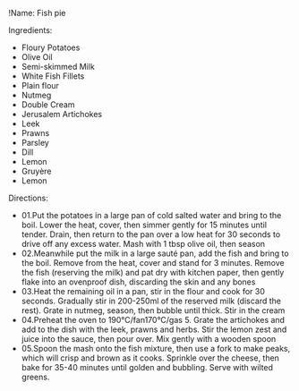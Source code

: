!Name: Fish pie

Ingredients:
- Floury Potatoes
- Olive Oil
- Semi-skimmed Milk
- White Fish Fillets
- Plain flour
- Nutmeg
- Double Cream
- Jerusalem Artichokes
- Leek
- Prawns
- Parsley
- Dill
- Lemon
- Gruyère
- Lemon

Directions:
- 01.Put the potatoes in a large pan of cold salted water and bring to the boil. Lower the heat, cover, then simmer gently for 15 minutes until tender. Drain, then return to the pan over a low heat for 30 seconds to drive off any excess water. Mash with 1 tbsp olive oil, then season
- 02.Meanwhile put the milk in a large sauté pan, add the fish and bring to the boil. Remove from the heat, cover and stand for 3 minutes. Remove the fish (reserving the milk) and pat dry with kitchen paper, then gently flake into an ovenproof dish, discarding the skin and any bones
- 03.Heat the remaining oil in a pan, stir in the flour and cook for 30 seconds. Gradually stir in 200-250ml of the reserved milk (discard the rest). Grate in nutmeg, season, then bubble until thick. Stir in the cream
- 04.Preheat the oven to 190°C/fan170°C/gas 5. Grate the artichokes and add to the dish with the leek, prawns and herbs. Stir the lemon zest and juice into the sauce, then pour over. Mix gently with a wooden spoon
- 05.Spoon the mash onto the fish mixture, then use a fork to make peaks, which will crisp and brown as it cooks. Sprinkle over the cheese, then bake for 35-40 minutes until golden and bubbling. Serve with wilted greens.
